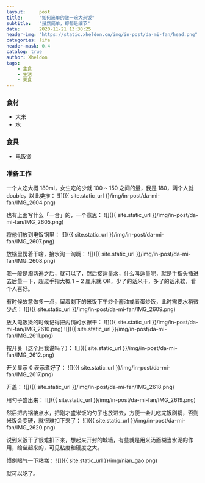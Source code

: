 ```yaml
---
layout:     post
title:      "如何简单的做一碗大米饭"
subtitle:   "虽然简单，却都是细节"
date:       2020-11-21 13:30:25
header-img: "https://static.xheldon.cn/img/in-post/da-mi-fan/head.png"
categories: life
header-mask: 0.4
catalog: true
author: Xheldon
tags:
    - 主食
    - 生活
    - 美食
---
```


### 食材

* 大米
* 水

### 食具

* 电饭煲

### 准备工作

一个人吃大概 180ml，女生吃的少就 100 ~ 150 之间的量，我是 180，两个人就 double，以此类推：
![]({{ site.static_url }}/img/in-post/da-mi-fan/IMG_2604.png)

也有上面写什么「一合」的，一个意思：
![]({{ site.static_url }}/img/in-post/da-mi-fan/IMG_2605.png)

将他们放到电饭锅里：
![]({{ site.static_url }}/img/in-post/da-mi-fan/IMG_2607.png)

放锅里愣着干啥，接水淘一淘啊：
![]({{ site.static_url }}/img/in-post/da-mi-fan/IMG_2608.png)

我一般是淘两遍之后，就可以了，然后接适量水，什么叫适量呢，就是手指头插进去后量一下，超过手指大概 1 ~ 2 厘米就 OK，少了的话米干，多了的话米软，看个人喜好。

有时候故意做多一点，留着剩下的米饭下午炒个酱油或者蛋炒饭，此时需要水稍微少点：
![]({{ site.static_url }}/img/in-post/da-mi-fan/IMG_2609.png)

放入电饭煲的时候记得把内锅的水擦干：
![]({{ site.static_url }}/img/in-post/da-mi-fan/IMG_2610.png)
![]({{ site.static_url }}/img/in-post/da-mi-fan/IMG_2611.png)

按开关（这个用我说吗？）：
![]({{ site.static_url }}/img/in-post/da-mi-fan/IMG_2612.png)

开关显示 0 表示煮好了：
![]({{ site.static_url }}/img/in-post/da-mi-fan/IMG_2617.png)

开盖：
![]({{ site.static_url }}/img/in-post/da-mi-fan/IMG_2618.png)

用勺子盛出来：
![]({{ site.static_url }}/img/in-post/da-mi-fan/IMG_2619.png)

然后把内锅接点水，把刚才盛米饭的勺子也放进去，方便一会儿吃完饭刷锅，否则米饭会变硬，就很难扣下来了：
![]({{ site.static_url }}/img/in-post/da-mi-fan/IMG_2620.png)

说到米饭干了很难扣下来，想起来开封的城墙，有些就是用米汤面糊当水泥的作用，给垒起来的，可见粘度和硬度之大。

惯例眼气一下粘糕：
![]({{ site.static_url }}/img/nian_gao.png)

就可以吃了。
